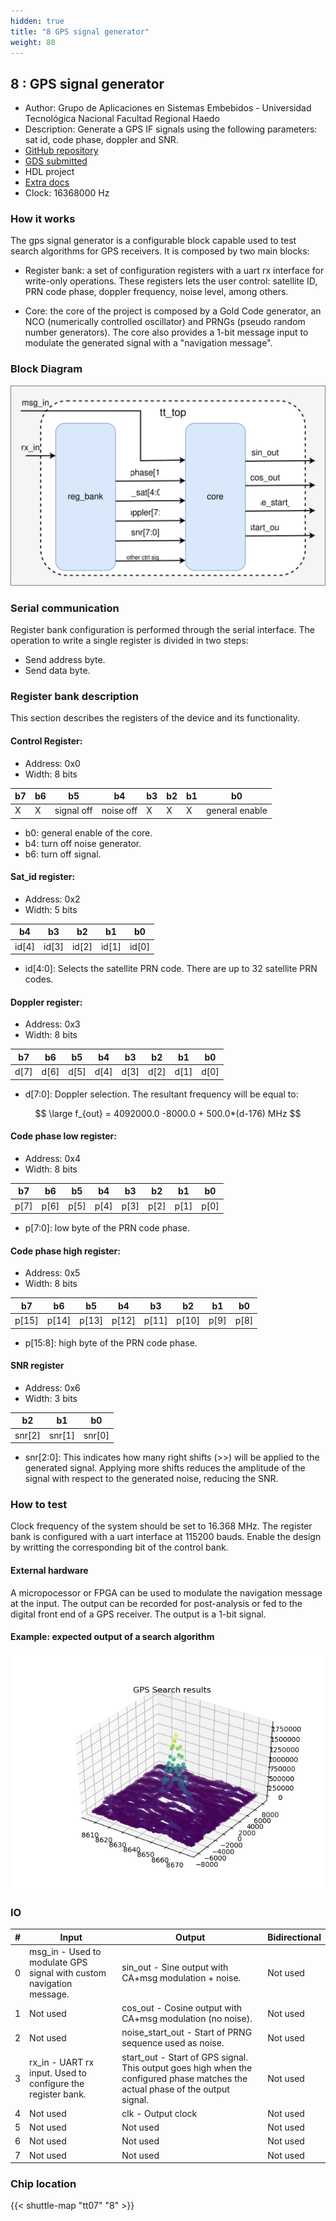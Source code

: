 ```yaml
---
hidden: true
title: "8 GPS signal generator"
weight: 80
---
```


## 8 : GPS signal generator

* Author: Grupo de Aplicaciones en Sistemas Embebidos - Universidad Tecnológica Nacional Facultad Regional Haedo
* Description: Generate a GPS IF signals using the following parameters: sat id, code phase, doppler and SNR.
* [GitHub repository](https://github.com/maheredia/tt07-gps_signal_gen)
* [GDS submitted](https://github.com/maheredia/tt07-gps_signal_gen/actions/runs/9330032183)
* HDL project
* [Extra docs]()
* Clock: 16368000 Hz

<!---

This file is used to generate your project datasheet. Please fill in the information below and delete any unused
sections.

You can also include images in this folder and reference them in the markdown. Each image must be less than
512 kb in size, and the combined size of all images must be less than 1 MB.
-->


### How it works

The gps signal generator is a configurable block capable used to test search algorithms for GPS receivers. It is composed by two main blocks:

- Register bank: a set of configuration registers with a uart rx interface for write-only  operations. These registers lets the user control: satellite ID, PRN code phase, doppler frequency, noise level, among others.

- Core: the core of the project is composed by a Gold Code generator, an NCO (numerically controlled oscillator) and PRNGs (pseudo random number generators). The core also provides a 1-bit message input to modulate the generated signal with a "navigation message".

### Block Diagram

![Block Diagram](images/gps_gen_bd.drawio.svg)

### Serial communication

Register bank configuration is performed through the serial interface. The operation to write a single register is divided in two steps:

- Send address byte.
- Send data byte.

### Register bank description

This section describes the registers of the device and its functionality.

#### Control Register:

- Address: 0x0
- Width: 8 bits

| b7 | b6 | b5          | b4         | b3 | b2 | b1 | b0              |
|----|----|-------------|------------|----|----|----|-----------------|
|  X |  X |  signal off |  noise off |  X |  X |  X |  general enable |

- b0: general enable of the core.
- b4: turn off noise generator.
- b6: turn off signal.

#### Sat_id register:

- Address: 0x2
- Width: 5 bits

| b4     | b3     | b2     | b1     | b0     |
|--------|--------|--------|--------|--------|
|  id[4] |  id[3] |  id[2] |  id[1] |  id[0] |

- id[4:0]: Selects the satellite PRN code. There are up to 32 satellite PRN codes.

#### Doppler register:

- Address: 0x3
- Width: 8 bits

| b7     | b6     | b5     | b4     | b3     | b2     | b1     | b0     |
|--------|--------|--------|--------|--------|--------|--------|--------|
|  d[7]  |  d[6]  |  d[5]  |  d[4]  |   d[3] |   d[2] |  d[1]  |   d[0] |

- d[7:0]: Doppler selection. The resultant frequency will be equal to:

$$ \large f_{out} = 4092000.0 -8000.0 + 500.0*(d-176) MHz $$

#### Code phase low register:

- Address: 0x4
- Width: 8 bits

| b7     | b6     | b5     | b4     | b3     | b2     | b1     | b0     |
|--------|--------|--------|--------|--------|--------|--------|--------|
|  p[7]  |  p[6]  |  p[5]  |  p[4]  |   p[3] |   p[2] |  p[1]  |   p[0] |

- p[7:0]: low byte of the PRN code phase.

#### Code phase high register:

- Address: 0x5
- Width: 8 bits

| b7     | b6     | b5     | b4     | b3     | b2     | b1     | b0     |
|--------|--------|--------|--------|--------|--------|--------|--------|
| p[15]  | p[14]  | p[13]  | p[12]  |  p[11] |  p[10] |  p[9]  |   p[8] |

- p[15:8]: high byte of the PRN code phase.

#### SNR register

- Address: 0x6
- Width: 3 bits

| b2      | b1      | b0      |
|---------|---------|---------|
| snr[2]  | snr[1]  | snr[0]  |

- snr[2:0]: This indicates how many right shifts (>>) will be applied to the generated signal. Applying more shifts reduces the amplitude of the signal with respect to the generated noise, reducing the SNR.

### How to test

Clock frequency of the system should be set to 16.368 MHz. The register bank is configured with a uart interface at 115200 bauds. Enable the design by writting the corresponding bit of the control bank.

#### External hardware

A micropocessor or FPGA can be used to modulate the navigation message at the input. The output can be recorded for post-analysis or fed to the digital front end of a GPS receiver. The output is a 1-bit signal.

#### Example: expected output of a search algorithm

![search_example](images/search_example.png)


### IO

| #             | Input    | Output   | Bidirectional   |
| ------------- | -------- | -------- | --------------- |
| 0 | msg_in - Used to modulate GPS signal with custom navigation message.  | sin_out - Sine output with CA+msg modulation + noise.  | Not used        |
| 1 | Not used  | cos_out - Cosine output with CA+msg modulation (no noise).  | Not used        |
| 2 | Not used  | noise_start_out - Start of PRNG sequence used as noise.  | Not used        |
| 3 | rx_in - UART rx input. Used to configure the register bank.  | start_out - Start of GPS signal. This output goes high when the configured phase matches the actual phase of the output signal.  | Not used        |
| 4 | Not used  | clk - Output clock  | Not used        |
| 5 | Not used  | Not used  | Not used        |
| 6 | Not used  | Not used  | Not used        |
| 7 | Not used  | Not used  | Not used        |


### Chip location

{{< shuttle-map "tt07" "8" >}}
